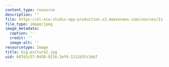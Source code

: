 ```yaml
---
content_type: resource
description: ''
file: https://ol-ocw-studio-app-production.s3.amazonaws.com/courses/11-124-introduction-to-education-looking-forward-and-looking-back-on-education-fall-2011/687d1c57043892162ef41212d3fc3da7_big-picture2.jpg
file_type: image/jpeg
image_metadata:
  caption: ''
  credit: ''
  image-alt: ''
resourcetype: Image
title: big-picture2.jpg
uid: 687d1c57-0438-9216-2ef4-1212d3fc3da7
---
```

